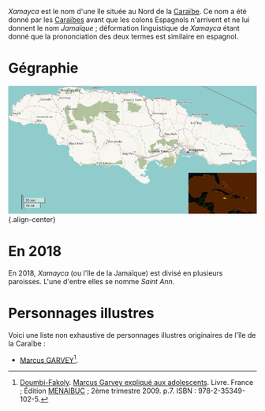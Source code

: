 <!-- TITLE: Xamayca / Jamaïque -->
<!-- SUBTITLE: Présentation de l'île caribéenne Xamayca -->

*Xamayca* est le nom d'une île située au Nord de la [Caraïbe](/geographie/ile/caraibes/iles-de-la-caraibe). Ce nom a été donné par les [Caraïbes](/peuple/caraibes/partout/caraibe) avant que les colons Espagnols n'arrivent et ne lui donnent le nom *Jamaïque* ; déformation linguistique de *Xamayca* étant donné que la prononciation des deux termes est similaire en espagnol.

# Gégraphie
![Xamayca Bis](/uploads/map/xamayca-bis.png "Carte de Xamayca"){.align-center}
# En 2018
En 2018, *Xamayca* (ou l'île de la Jamaïque) est divisé en plusieurs paroisses. L'une d'entre elles se nomme *Saint Ann*.

# Personnages illustres
Voici une liste non exhaustive de personnages illustres originaires de l'île de la Caraïbe :
* [Marcus GARVEY](/personnalite/homme/polymathe/caraibes/midi/colonie/xamayca/marcus-gavey)[^1].


[^1]: [Doumbi-Fakoly](/personnalite/homme/polymathe/afrique/nord-ouest/pays/mali/doumbi-fakoli). [Marcus Garvey expliqué aux adolescents](/ouvrage/documentaire/marcus-garvey-explique-aux-adolescents). Livre. France ; Édition [MENAIBUC](/organisme/editeur/menaibuc) ; 2ème trimestre 2009. p.7. ISBN : 978-2-35349-102-5. 